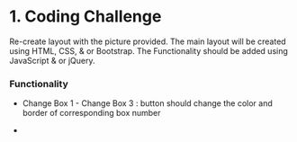 # 1. Coding Challenge
 Re-create layout with the picture provided. The main layout will be created using HTML, CSS, & or Bootstrap. The Functionality should be added using JavaScript & or jQuery.

### Functionality 

* Change Box 1 - Change Box 3 : button should change the color and border of corresponding box number

* 
